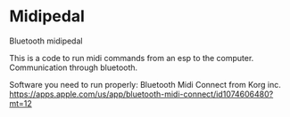 # Midipedal
Bluetooth midipedal 

This is a code to run midi commands from an esp to the computer. Communication through bluetooth.

Software you need to run properly:
Bluetooth Midi Connect from Korg inc.
https://apps.apple.com/us/app/bluetooth-midi-connect/id1074606480?mt=12 
